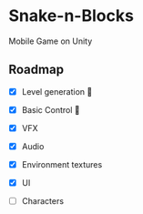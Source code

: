 # Snake-n-Blocks
 Mobile Game on Unity

## Roadmap

- [X] Level generation :tada:
- [X] Basic Control :tada:
- [X] VFX
- [X] Audio
- [X] Environment textures
- [X] UI
- [ ] Characters


